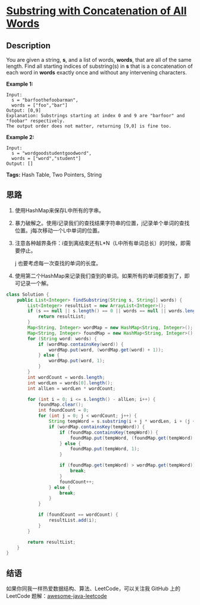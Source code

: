 # [Substring with Concatenation of All Words][title]

## Description

You are given a string, **s**, and a list of words, **words**, that are all of the same length. Find all starting indices of substring(s) in **s** that is a concatenation of each word in **words** exactly once and without any intervening characters.

**Example 1:**

```
Input:
  s = "barfoothefoobarman",
  words = ["foo","bar"]
Output: [0,9]
Explanation: Substrings starting at index 0 and 9 are "barfoor" and "foobar" respectively.
The output order does not matter, returning [9,0] is fine too.
```

**Example 2:**

```
Input:
  s = "wordgoodstudentgoodword",
  words = ["word","student"]
Output: []
```

**Tags:** Hash Table, Two Pointers, String


## 思路

1. 使用HashMap来保存L中所有的字串。

2. 暴力破解之。使用i记录我们的查找结果字符串的位置，j记录单个单词的查找位置。j每次移动一个L中单词的位置。

3. 注意各种越界条件：i查到离结束还有L*N（L中所有单词总长）的时候，即需要停止。

    j 也要考虑每一次查找的单词的长度。

4. 使用第二个HashMap来记录我们查到的单词。如果所有的单词都查到了，即可记录一个解。

```java
class Solution {
    public List<Integer> findSubstring(String s, String[] words) {
        List<Integer> resultList = new ArrayList<Integer>();
        if (s == null || s.length() == 0 || words == null || words.length == 0) {
            return resultList;
        }
        Map<String, Integer> wordMap = new HashMap<String, Integer>();
        Map<String, Integer> foundMap = new HashMap<String, Integer>();
        for (String word: words) {
            if (wordMap.containsKey(word)) {
                wordMap.put(word, (wordMap.get(word) + 1));
            } else {
                wordMap.put(word, 1);
            }
        }
        int wordCount = words.length;
        int wordLen = words[0].length();
        int allLen = wordLen * wordCount;

        for (int i = 0; i <= s.length() - allLen; i++) {
            foundMap.clear();
            int foundCount = 0;
            for (int j = 0; j < wordCount; j++) {
                String tempWord = s.substring(i + j * wordLen, i + (j + 1) * wordLen);
                if (wordMap.containsKey(tempWord)) {
                    if (foundMap.containsKey(tempWord)) {
                        foundMap.put(tempWord, (foundMap.get(tempWord) + 1));
                    } else {
                        foundMap.put(tempWord, 1);
                    }

                    if (foundMap.get(tempWord) > wordMap.get(tempWord)) {
                        break;
                    }
                    foundCount++;
                } else {
                    break;
                }
            }

            if (foundCount == wordCount) {
                resultList.add(i);
            }
        }

        return resultList;
    }
}

```


## 结语

如果你同我一样热爱数据结构、算法、LeetCode，可以关注我 GitHub 上的 LeetCode 题解：[awesome-java-leetcode][zgpeace]



[title]: https://leetcode.com/problems/substring-with-concatenation-of-all-words
[zgpeace]: https://github.com/zgpeace/awesome-java-leetcode
